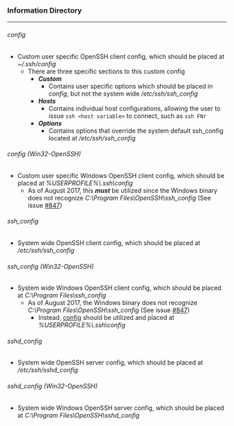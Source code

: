 ### Information Directory ###
---
###### config ######
- Custom user specific OpenSSH client config, which should be placed at _~/.ssh/config_
  - There are three specific sections to this custom config
    - **_Custom_**
      - Contains user specific options which should be placed in _config_, but not the system wide _/etc/ssh/ssh_config_
    - **_Hosts_**
      - Contains individual host configurations, allowing the user to issue `ssh <host variable>` to connect, such as `ssh FNr`
    - **_Options_**
      - Contains options that override the system default ssh_config located at _/etc/ssh/ssh_config_

###### config (Win32-OpenSSH) ######
- Custom user specific Windows OpenSSH client config, which should be placed at _%USERPROFILE%\\.ssh\config_
  - As of August 2017, this **_must_** be utilized since the Windows binary does not recognize _C:\Program Files\OpenSSH\ssh_config_ (See issue [#847](https://github.com/PowerShell/Win32-OpenSSH/issues/847))

###### ssh_config ######
- System wide OpenSSH client config, which should be placed at _/etc/ssh/ssh_config_

###### ssh_config (Win32-OpenSSH) ######
- System wide Windows OpenSSH client config, which should be placed at _C:\Program Files\ssh_config_
  - As of August 2017, the Windows binary does not recognize _C:\Program Files\OpenSSH\ssh_config_ (See issue [#847](https://github.com/PowerShell/Win32-OpenSSH/issues/847))
    - Instead, [config](https://github.com/JW0914/Wikis/blob/master/Scripts%2BConfigs/OpenSSH/config%20(Win32-OpenSSH)) should be utilized and placed at _%USERPROFILE%\\.ssh\config_

###### sshd_config ######
- System wide OpenSSH server config, which should be placed at _/etc/ssh/sshd_config_

###### sshd_config (Win32-OpenSSH) ######
- System wide Windows OpenSSH server config, which should be placed at _C:\Program Files\OpenSSH\sshd_config_
